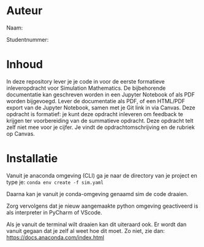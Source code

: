 # Auteur
Naam:

Studentnummer:

# Inhoud
In deze repository lever je je code in voor de eerste formatieve inleveropdracht voor Simulation Mathematics. De bijbehorende documentatie kan geschreven worden in een Jupyter Notebook of als PDF worden bijgevoegd. Lever de documentatie als PDF, of een HTML/PDF export van de Jupyter Notebook, samen met je Git link in via Canvas. Deze opdracht is formatief: je kunt deze opdracht inleveren om feedback te krijgen ter voorbereiding van de summatieve opdracht. Deze opdracht telt zelf niet mee voor je cijfer. Je vindt de opdrachtomschrijving en de rubriek op Canvas.

# Installatie 

Vanuit je anaconda omgeving (CLI) ga je naar de directory van je project en type je:
```conda env create -f sim.yaml```

Daarna kan je vanuit je conda-omgeving genaamd sim de code draaien.

Zorg vervolgens dat je nieuw aangemaakte python omgeving geactiveerd is als interpreter in PyCharm of VScode.
 
Als je vanuit de terminal wilt draaien kan dit uiteraard ook. Er wordt dan vanuit gegaan dat je zelf al weet hoe dit moet. 
Zo niet, zie dan: https://docs.anaconda.com/index.html

